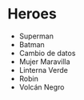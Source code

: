 # Heroes

* Superman
* Batman
* Cambio de datos
* Mujer Maravilla
* Linterna Verde
* Robin
* Volcán Negro
